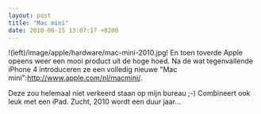 ```yaml
---
layout: post
title: "Mac mini"
date: 2010-06-15 13:07:17 +0200
---
```


!(left)/image/apple/hardware/mac-mini-2010.jpg! En toen toverde Apple
opeens weer een mooi product uit de hoge hoed. Na de wat tegenvallende
iPhone&nbsp;4 introduceren ze een volledig nieuwe "Mac
mini":http://www.apple.com/nl/macmini/.

Deze zou helemaal niet verkeerd staan op mijn bureau ;-) Combineert
ook leuk met een iPad. Zucht, 2010 wordt een duur jaar...
